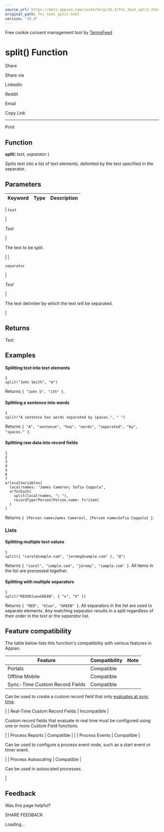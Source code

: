 ```yaml
---
source_url: https://docs.appian.com/suite/help/25.3/fnc_text_split.html
original_path: fnc_text_split.html
version: "25.3"
---
```


Free cookie consent management tool by [TermsFeed](https://www.termsfeed.com/)

# split() Function

Share

Share via

LinkedIn

Reddit

Email

Copy Link

* * *

Print

## Function

**split**( _text, separator_ )

Splits text into a list of text elements, delimited by the text specified in the separator.

## Parameters

| Keyword | Type | Description |
| --- | --- | --- |
|
`text`

 |

_Text_

 |

The text to be split.

 |
|

`separator`

 |

_Text_

 |

The text delimiter by which the text will be separated.

 |

## Returns

Text

## Examples

#### Splitting text into text elements

```
1
split("John Smith", "m")
```

Returns `{ "John S", "ith" }`.

#### Splitting a sentence into words

```
1
split("A sentence has words separated by spaces.", " ")
```

Returns `{ "A", "sentence", "has", "words", "separated", "by", "spaces." }`.

#### Splitting raw data into record fields

```
1
2
3
4
5
6
7
a!localVariables(
  local!names: "James Cameron; Sofia Coppola",
  a!forEach(
    split(local!names, "; "),
    recordType!Person(Person.name: fv!item)
  )
)
```

Returns `{ [Person name=James Cameron], [Person name=Sofia Coppola] }`.

### Lists

#### Splitting multiple text values

```
1
split({ "carol@sample.com", "jeremy@sample.com" }, "@")
```

Returns `{ "carol", "sample.com", "jeremy", "sample.com" }`. All items in the list are processed together.

#### Splitting with multiple separators

```
1
split("REDXbluexGREEN", { "x", "X" })
```

Returns `{ "RED", "blue", "GREEN" }`. All separators in the list are used to separate elements. Any matching separator results in a split regardless of their order in the _text_ or the _separator_ list.

## Feature compatibility

The table below lists this function's compatibility with various features in Appian.

| Feature | Compatibility | Note |
| --- | --- | --- |
| Portals | Compatible |  |
| Offline Mobile | Compatible |  |
| Sync-Time Custom Record Fields | Compatible |
Can be used to create a custom record field that only [evaluates at sync time](custom-record-fields.html#prodlink-sync-time-evaluations).

 |
| Real-Time Custom Record Fields | Incompatible |

Custom record fields that evaluate in real time must be configured using one or more Custom Field functions.

 |
| Process Reports | Compatible |  |
| Process Events | Compatible |

Can be used to configure a process event node, such as a start event or timer event.

 |
| Process Autoscaling | Compatible |

Can be used in autoscaled processes.

 |

## Feedback

Was this page helpful?

SHARE FEEDBACK

Loading...